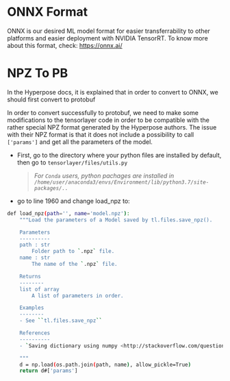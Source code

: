 # ONNX Format
ONNX is our desired ML model format for easier transferrability to other platforms and easier deployment with NVIDIA TensorRT.
To know more about this format, check: https://onnx.ai/ 

# NPZ To PB 
In the Hyperpose docs, it is explained that in order to convert to ONNX, we should first convert to protobuf

In order to convert successfully to protobuf, we need to make some modifications to the tensorlayer code in order to be compatible with the rather special NPZ format generated by the Hyperpose authors. 
The issue with their NPZ format is that it does not include a possibility to call `['params']` and get all the parameters of the model.

- First, go to the directory where your python files are installed by default, then go to `tensorlayer/files/utils.py`
  > _For `Conda` users, python pachages are installed in `/home/user/anaconda3/envs/Environment/lib/python3.7/site-packages/..`_
- go to line 1960 and change load_npz to:

```bash
def load_npz(path='', name='model.npz'):
    """Load the parameters of a Model saved by tl.files.save_npz().

    Parameters
    ----------
    path : str
        Folder path to `.npz` file.
    name : str
        The name of the `.npz` file.

    Returns
    --------
    list of array
        A list of parameters in order.

    Examples
    --------
    - See ``tl.files.save_npz``

    References
    ----------
    - `Saving dictionary using numpy <http://stackoverflow.com/questions/22315595/saving-dictionary-of-header-information-using-numpy-savez>`__

    """
    d = np.load(os.path.join(path, name), allow_pickle=True)
    return d#['params']
```


